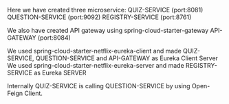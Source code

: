 Here we have created three microservice:
  QUIZ-SERVICE (port:8081)
  QUESTION-SERVICE (port:9092)
  REGISTRY-SERVICE (port:8761)

We also have created API gateway using spring-cloud-starter-gateway
  API-GATEWAY (port:8084)

We used spring-cloud-starter-netflix-eureka-client and made QUIZ-SERVICE, QUESTION-SERVICE and API-GATEWAY as Eureka Client Server
We used spring-cloud-starter-netflix-eureka-server and made REGISTRY-SERVICE as Eureka SERVER

Internally QUIZ-SERVICE is calling QUESTION-SERVICE by using Open-Feign Client.
